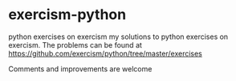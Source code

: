 # exercism-python
python exercises on exercism
my solutions to python exercises on exercism.
The problems can be found at 
https://github.com/exercism/python/tree/master/exercises

Comments and improvements are welcome
